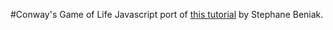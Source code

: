 #Conway's Game of Life
Javascript port of [this tutorial](http://gamedev.tutsplus.com/tutorials/implementation/creating-life-conways-game-of-life/) by Stephane Beniak.